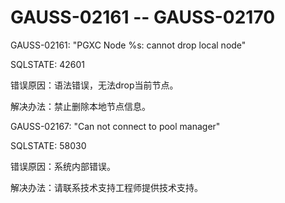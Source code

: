 # GAUSS-02161 -- GAUSS-02170<a name="ZH-CN_TOPIC_0302073665"></a>

GAUSS-02161: "PGXC Node %s: cannot drop local node"

SQLSTATE: 42601

错误原因：语法错误，无法drop当前节点。

解决办法：禁止删除本地节点信息。

GAUSS-02167: "Can not connect to pool manager"

SQLSTATE: 58030

错误原因：系统内部错误。

解决办法：请联系技术支持工程师提供技术支持。
